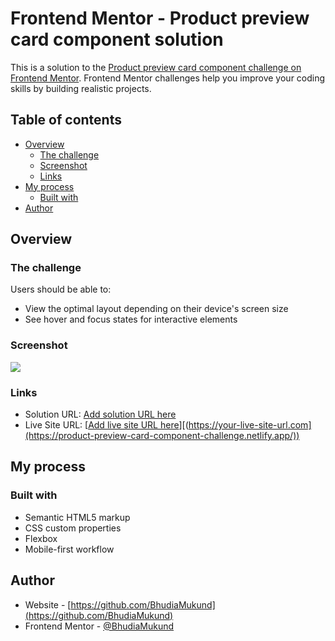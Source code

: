 # Frontend Mentor - Product preview card component solution

This is a solution to the [Product preview card component challenge on Frontend Mentor](https://www.frontendmentor.io/challenges/product-preview-card-component-GO7UmttRfa). Frontend Mentor challenges help you improve your coding skills by building realistic projects.

## Table of contents

- [Overview](#overview)
  - [The challenge](#the-challenge)
  - [Screenshot](#screenshot)
  - [Links](#links)
- [My process](#my-process)
  - [Built with](#built-with)
- [Author](#author)

## Overview

### The challenge

Users should be able to:

- View the optimal layout depending on their device's screen size
- See hover and focus states for interactive elements

### Screenshot

![](./screenshot.jpg)

### Links

- Solution URL: [Add solution URL here](https://your-solution-url.com)
- Live Site URL: [[Add live site URL here](https://product-preview-card-component-challenge.netlify.app/)][(https://your-live-site-url.com](https://product-preview-card-component-challenge.netlify.app/))

## My process

### Built with

- Semantic HTML5 markup
- CSS custom properties
- Flexbox
- Mobile-first workflow

## Author

- Website - [https://github.com/BhudiaMukund](https://github.com/BhudiaMukund)
- Frontend Mentor - [@BhudiaMukund](https://www.frontendmentor.io/profile/BhudiaMukund)
